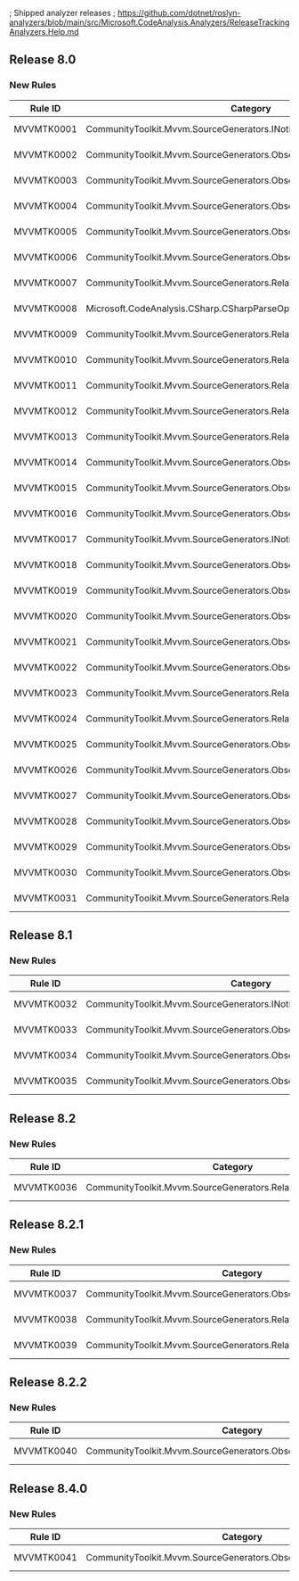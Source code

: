 ; Shipped analyzer releases
; https://github.com/dotnet/roslyn-analyzers/blob/main/src/Microsoft.CodeAnalysis.Analyzers/ReleaseTrackingAnalyzers.Help.md

## Release 8.0

### New Rules

Rule ID | Category | Severity | Notes
--------|----------|----------|-------
MVVMTK0001 | CommunityToolkit.Mvvm.SourceGenerators.INotifyPropertyChangedGenerator | Error | See https://aka.ms/mvvmtoolkit/errors/mvvmtk0001
MVVMTK0002 | CommunityToolkit.Mvvm.SourceGenerators.ObservableObjectGenerator | Error | See https://aka.ms/mvvmtoolkit/errors/mvvmtk0002
MVVMTK0003 | CommunityToolkit.Mvvm.SourceGenerators.ObservableObjectGenerator | Error | See https://aka.ms/mvvmtoolkit/errors/mvvmtk0003
MVVMTK0004 | CommunityToolkit.Mvvm.SourceGenerators.ObservableRecipientGenerator | Error | See https://aka.ms/mvvmtoolkit/errors/mvvmtk0004
MVVMTK0005 | CommunityToolkit.Mvvm.SourceGenerators.ObservableRecipientGenerator | Error | See https://aka.ms/mvvmtoolkit/errors/mvvmtk0005
MVVMTK0006 | CommunityToolkit.Mvvm.SourceGenerators.ObservablePropertyGenerator | Error | See https://aka.ms/mvvmtoolkit/errors/mvvmtk0006
MVVMTK0007 | CommunityToolkit.Mvvm.SourceGenerators.RelayCommandGenerator | Error | See https://aka.ms/mvvmtoolkit/errors/mvvmtk0007
MVVMTK0008 | Microsoft.CodeAnalysis.CSharp.CSharpParseOptions | Error | See https://aka.ms/mvvmtoolkit/errors/mvvmtk0008
MVVMTK0009 | CommunityToolkit.Mvvm.SourceGenerators.RelayCommandGenerator | Error | See https://aka.ms/mvvmtoolkit/errors/mvvmtk0009
MVVMTK0010 | CommunityToolkit.Mvvm.SourceGenerators.RelayCommandGenerator | Error | See https://aka.ms/mvvmtoolkit/errors/mvvmtk0010
MVVMTK0011 | CommunityToolkit.Mvvm.SourceGenerators.RelayCommandGenerator | Error | See https://aka.ms/mvvmtoolkit/errors/mvvmtk0011
MVVMTK0012 | CommunityToolkit.Mvvm.SourceGenerators.RelayCommandGenerator | Error | See https://aka.ms/mvvmtoolkit/errors/mvvmtk0012
MVVMTK0013 | CommunityToolkit.Mvvm.SourceGenerators.RelayCommandGenerator | Error | See https://aka.ms/mvvmtoolkit/errors/mvvmtk0013
MVVMTK0014 | CommunityToolkit.Mvvm.SourceGenerators.ObservablePropertyGenerator | Error | See https://aka.ms/mvvmtoolkit/errors/mvvmtk0014
MVVMTK0015 | CommunityToolkit.Mvvm.SourceGenerators.ObservablePropertyGenerator | Error | See https://aka.ms/mvvmtoolkit/errors/mvvmtk0015
MVVMTK0016 | CommunityToolkit.Mvvm.SourceGenerators.ObservablePropertyGenerator | Error | See https://aka.ms/mvvmtoolkit/errors/mvvmtk0016
MVVMTK0017 | CommunityToolkit.Mvvm.SourceGenerators.INotifyPropertyChangedGenerator | Error | See https://aka.ms/mvvmtoolkit/errors/mvvmtk0017
MVVMTK0018 | CommunityToolkit.Mvvm.SourceGenerators.ObservableObjectGenerator | Error | See https://aka.ms/mvvmtoolkit/errors/mvvmtk0018
MVVMTK0019 | CommunityToolkit.Mvvm.SourceGenerators.ObservablePropertyGenerator | Error | See https://aka.ms/mvvmtoolkit/errors/mvvmtk0019
MVVMTK0020 | CommunityToolkit.Mvvm.SourceGenerators.ObservablePropertyGenerator | Error | See https://aka.ms/mvvmtoolkit/errors/mvvmtk0020
MVVMTK0021 | CommunityToolkit.Mvvm.SourceGenerators.ObservableRecipientGenerator | Error | See https://aka.ms/mvvmtoolkit/errors/mvvmtk0021
MVVMTK0022 | CommunityToolkit.Mvvm.SourceGenerators.ObservablePropertyGenerator | Error | See https://aka.ms/mvvmtoolkit/errors/mvvmtk0022
MVVMTK0023 | CommunityToolkit.Mvvm.SourceGenerators.RelayCommandGenerator | Error | See https://aka.ms/mvvmtoolkit/errors/mvvmtk0023
MVVMTK0024 | CommunityToolkit.Mvvm.SourceGenerators.RelayCommandGenerator | Error | See https://aka.ms/mvvmtoolkit/errors/mvvmtk0024
MVVMTK0025 | CommunityToolkit.Mvvm.SourceGenerators.ObservablePropertyGenerator | Error | See https://aka.ms/mvvmtoolkit/errors/mvvmtk0025
MVVMTK0026 | CommunityToolkit.Mvvm.SourceGenerators.ObservablePropertyGenerator | Error | See https://aka.ms/mvvmtoolkit/errors/mvvmtk0026
MVVMTK0027 | CommunityToolkit.Mvvm.SourceGenerators.ObservablePropertyGenerator | Error | See https://aka.ms/mvvmtoolkit/errors/mvvmtk0027
MVVMTK0028 | CommunityToolkit.Mvvm.SourceGenerators.ObservablePropertyGenerator | Error | See https://aka.ms/mvvmtoolkit/errors/mvvmtk0028
MVVMTK0029 | CommunityToolkit.Mvvm.SourceGenerators.ObservablePropertyGenerator | Warning | See https://aka.ms/mvvmtoolkit/errors/mvvmtk0029
MVVMTK0030 | CommunityToolkit.Mvvm.SourceGenerators.ObservablePropertyGenerator | Warning | See https://aka.ms/mvvmtoolkit/errors/mvvmtk0030
MVVMTK0031 | CommunityToolkit.Mvvm.SourceGenerators.RelayCommandGenerator | Error | See https://aka.ms/mvvmtoolkit/errors/mvvmtk0031

## Release 8.1

### New Rules

Rule ID | Category | Severity | Notes
--------|----------|----------|-------
MVVMTK0032 | CommunityToolkit.Mvvm.SourceGenerators.INotifyPropertyChangedGenerator | Warning | See https://aka.ms/mvvmtoolkit/errors/mvvmtk0032
MVVMTK0033 | CommunityToolkit.Mvvm.SourceGenerators.ObservableObjectGenerator | Warning | See https://aka.ms/mvvmtoolkit/errors/mvvmtk0033
MVVMTK0034 | CommunityToolkit.Mvvm.SourceGenerators.ObservablePropertyGenerator | Warning | See https://aka.ms/mvvmtoolkit/errors/mvvmtk0034
MVVMTK0035 | CommunityToolkit.Mvvm.SourceGenerators.ObservablePropertyGenerator | Error | See https://aka.ms/mvvmtoolkit/errors/mvvmtk0035

## Release 8.2

### New Rules

Rule ID | Category | Severity | Notes
--------|----------|----------|-------
MVVMTK0036 | CommunityToolkit.Mvvm.SourceGenerators.RelayCommandGenerator | Error | See https://aka.ms/mvvmtoolkit/errors/mvvmtk0036

## Release 8.2.1

### New Rules

Rule ID | Category | Severity | Notes
--------|----------|----------|-------
MVVMTK0037 | CommunityToolkit.Mvvm.SourceGenerators.ObservablePropertyGenerator | Error | See https://aka.ms/mvvmtoolkit/errors/mvvmtk0037
MVVMTK0038 | CommunityToolkit.Mvvm.SourceGenerators.RelayCommandGenerator | Error | See https://aka.ms/mvvmtoolkit/errors/mvvmtk0038
MVVMTK0039 | CommunityToolkit.Mvvm.SourceGenerators.RelayCommandGenerator | Warning | See https://aka.ms/mvvmtoolkit/errors/mvvmtk0039

## Release 8.2.2

### New Rules

Rule ID | Category | Severity | Notes
--------|----------|----------|-------
MVVMTK0040 | CommunityToolkit.Mvvm.SourceGenerators.ObservablePropertyGenerator | Error | See https://aka.ms/mvvmtoolkit/errors/mvvmtk0040

## Release 8.4.0

### New Rules

Rule ID | Category | Severity | Notes
--------|----------|----------|-------
MVVMTK0041 | CommunityToolkit.Mvvm.SourceGenerators.ObservablePropertyGenerator | Error | See https://aka.ms/mvvmtoolkit/errors/mvvmtk0041
